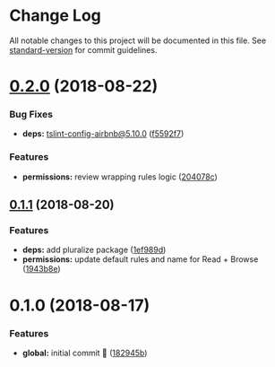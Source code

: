 # Change Log

All notable changes to this project will be documented in this file. See [standard-version](https://github.com/conventional-changelog/standard-version) for commit guidelines.

<a name="0.2.0"></a>
# [0.2.0](https://github.com/waitandseeagency/graphql-middleware-permissions-layer/compare/v0.1.1...v0.2.0) (2018-08-22)


### Bug Fixes

* **deps:** tslint-config-airbnb@5.10.0 ([f5592f7](https://github.com/waitandseeagency/graphql-middleware-permissions-layer/commit/f5592f7))


### Features

* **permissions:** review wrapping rules logic ([204078c](https://github.com/waitandseeagency/graphql-middleware-permissions-layer/commit/204078c))



<a name="0.1.1"></a>
## [0.1.1](https://github.com/waitandseeagency/graphql-middleware-permissions-layer/compare/v0.1.0...v0.1.1) (2018-08-20)


### Features

* **deps:** add pluralize package ([1ef989d](https://github.com/waitandseeagency/graphql-middleware-permissions-layer/commit/1ef989d))
* **permissions:** update default rules and name for Read + Browse ([1943b8e](https://github.com/waitandseeagency/graphql-middleware-permissions-layer/commit/1943b8e))



<a name="0.1.0"></a>
# 0.1.0 (2018-08-17)


### Features

* **global:** initial commit 🎉 ([182945b](https://github.com/waitandseeagency/graphql-middleware-permissions-layer/commit/182945b))
